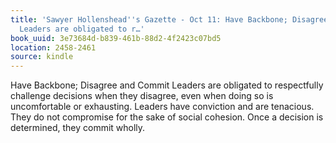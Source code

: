 ```yaml
---
title: 'Sawyer Hollenshead''s Gazette - Oct 11: Have Backbone; Disagree and Commit
  Leaders are obligated to r…'
book_uuid: 3e73684d-b839-461b-88d2-4f2423c07bd5
location: 2458-2461
source: kindle
---
```


Have Backbone; Disagree and Commit Leaders are obligated to respectfully challenge decisions when they disagree, even when doing so is uncomfortable or exhausting. Leaders have conviction and are tenacious. They do not compromise for the sake of social cohesion. Once a decision is determined, they commit wholly.